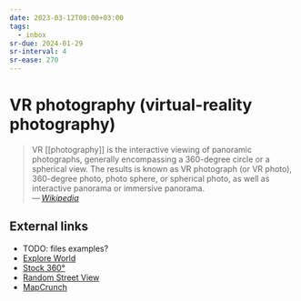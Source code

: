 ```yaml
---
date: 2023-03-12T00:00+03:00
tags:
  - inbox
sr-due: 2024-01-29
sr-interval: 4
sr-ease: 270
---
```


# VR photography (virtual-reality photography)

> VR [[photography]] is the interactive viewing of panoramic photographs,
> generally encompassing a 360-degree circle or a spherical view. The results is
> known as VR photograph (or VR photo), 360-degree photo, photo sphere, or
> spherical photo, as well as interactive panorama or immersive panorama.\
> — <cite>[Wikipedia](https://en.wikipedia.org/wiki/VR_photography)</cite>

## External links

- TODO: files examples?
- [Explore World](https://www.explordle.com/map/wor)
- [Stock 360°](https://www.360cities.net/)
- [Random Street View](https://randomstreetview.com/)
- [MapCrunch](http://www.mapcrunch.com/)
